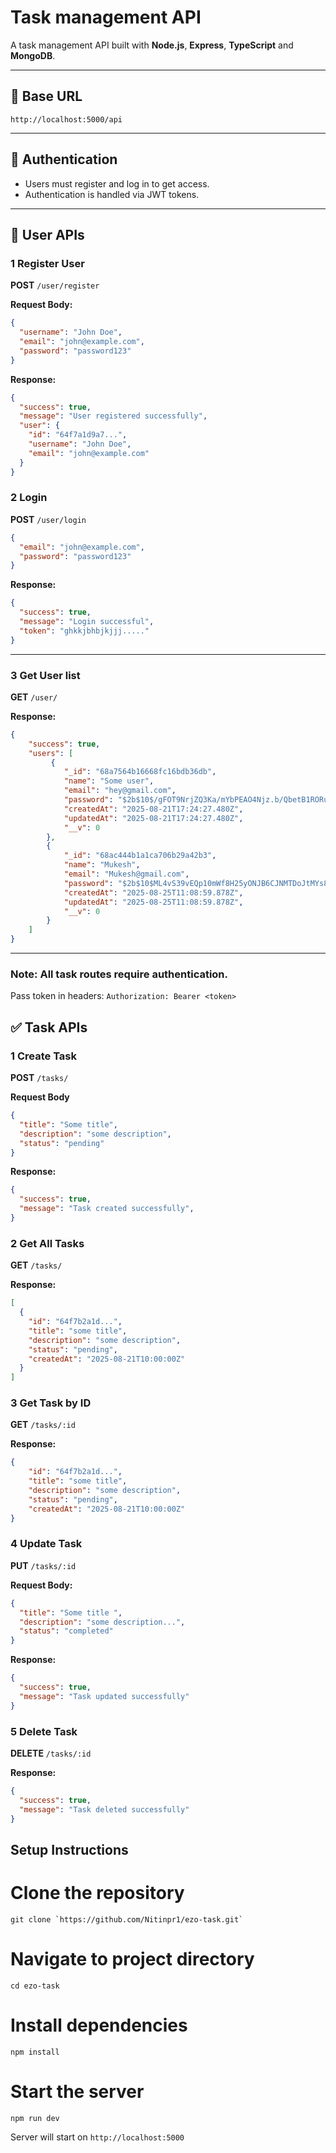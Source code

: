 # Task management API

A task management API built with **Node.js**, **Express**, **TypeScript** and **MongoDB**.

---

## 🚀 Base URL

`http://localhost:5000/api`


---

## 📌 Authentication

- Users must register and log in to get access.
- Authentication is handled via JWT tokens.

---

## 👤 User APIs

### 1️ Register User
**POST** `/user/register`

**Request Body:**
```json
{
  "username": "John Doe",
  "email": "john@example.com",
  "password": "password123"
}
```
**Response:**
```json
{
  "success": true,
  "message": "User registered successfully",
  "user": {
    "id": "64f7a1d9a7...",
    "username": "John Doe",
    "email": "john@example.com"
  }
}
```

### 2 Login 
**POST** `/user/login`

```json
{
  "email": "john@example.com",
  "password": "password123"
}
```
**Response:**

```json
{
  "success": true,
  "message": "Login successful",
  "token": "ghkkjbhbjkjjj....."
}
```

---

### 3 Get User list 
**GET** `/user/`

**Response:**

```json
{
    "success": true,
    "users": [
         {
            "_id": "68a7564b16668fc16bdb36db",
            "name": "Some user",
            "email": "hey@gmail.com",
            "password": "$2b$10$/gFOT9NrjZQ3Ka/mYbPEAO4Njz.b/QbetB1RORugFuTIRBrOzf0qW",
            "createdAt": "2025-08-21T17:24:27.480Z",
            "updatedAt": "2025-08-21T17:24:27.480Z",
            "__v": 0
        },
        {
            "_id": "68ac444b1a1ca706b29a42b3",
            "name": "Mukesh",
            "email": "Mukesh@gmail.com",
            "password": "$2b$10$ML4vS39vEQp10mWf8H25yONJB6CJNMTDoJtMYs8TfUy02PluBxYOy",
            "createdAt": "2025-08-25T11:08:59.878Z",
            "updatedAt": "2025-08-25T11:08:59.878Z",
            "__v": 0
        }
    ]
}
```

---


###  Note: All task routes require authentication.
Pass token in headers:
`Authorization: Bearer <token>`

## ✅ Task APIs

### 1️ Create Task
**POST** `/tasks/`

**Request Body**

```json
{
  "title": "Some title",
  "description": "some description",
  "status": "pending"
}
```

**Response:**

```json
{
  "success": true,
  "message": "Task created successfully",
}
```

### 2 Get All Tasks
**GET** `/tasks/`

**Response:**

```json
[
  {
    "id": "64f7b2a1d...",
    "title": "some title",
    "description": "some description",
    "status": "pending",
    "createdAt": "2025-08-21T10:00:00Z"
  }
]
```

### 3 Get Task by ID
**GET** `/tasks/:id`

**Response:**

```json
{
    "id": "64f7b2a1d...",
    "title": "some title",
    "description": "some description",
    "status": "pending",
    "createdAt": "2025-08-21T10:00:00Z"
}
```

### 4 Update Task
**PUT** `/tasks/:id`

**Request Body:**

```json
{
  "title": "Some title ",
  "description": "some description...",
  "status": "completed"
}
```

**Response:**

```json
{
  "success": true,
  "message": "Task updated successfully"
}
```

### 5 Delete Task
**DELETE** `/tasks/:id`

**Response:**

```json
{
  "success": true,
  "message": "Task deleted successfully"
}
```

##  Setup Instructions

# Clone the repository
```git clone `https://github.com/Nitinpr1/ezo-task.git` ```

# Navigate to project directory
```cd ezo-task```

# Install dependencies
```npm install```

# Start the server
```npm run dev```

Server will start on `http://localhost:5000`







